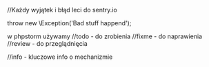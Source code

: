 //Każdy wyjątek i błąd leci do  sentry.io

throw new \Exception('Bad stuff happend'); 

w phpstorm używamy
//todo - do zrobienia
//fixme - do naprawienia 
//review - do przeglądnięcia

//info - kluczowe info o mechanizmie